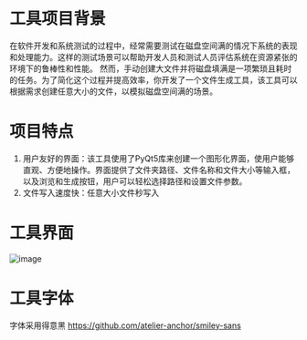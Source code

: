# 工具项目背景

在软件开发和系统测试的过程中，经常需要测试在磁盘空间满的情况下系统的表现和处理能力。这样的测试场景可以帮助开发人员和测试人员评估系统在资源紧张的环境下的鲁棒性和性能。
然而，手动创建大文件并将磁盘填满是一项繁琐且耗时的任务。为了简化这个过程并提高效率，你开发了一个文件生成工具，该工具可以根据需求创建任意大小的文件，以模拟磁盘空间满的场景。

# 项目特点

1. 用户友好的界面：该工具使用了PyQt5库来创建一个图形化界面，使用户能够直观、方便地操作。界面提供了文件夹路径、文件名称和文件大小等输入框，以及浏览和生成按钮，用户可以轻松选择路径和设置文件参数。
2. 文件写入速度快：任意大小文件秒写入

# 工具界面
![image](https://github.com/fishzjp/FileTools/assets/105406371/f8c8b563-ba67-46f5-8083-b7e876c405c4)

# 工具字体
字体采用得意黑 https://github.com/atelier-anchor/smiley-sans
